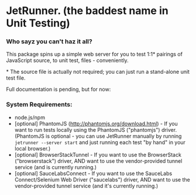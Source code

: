 JetRunner. (the baddest name in Unit Testing)
=============================================

### Who sayz you can't haz it all?

This package spins up a simple web server for you to test 1:1* pairings of JavaScript source, to unit test, files - conveniently.

\* The source file is actually not required; you can just run a stand-alone unit test file.

Full documentation is pending, but for now:

### System Requirements:
* node.js/npm
* [optional] PhantomJS (http://phantomjs.org/download.html) - If you want to run tests locally using the PhantomJS ("phantomjs") driver. (PhantomJS is optional - you can use JetRunner manually by running `jetrunner --server start` and just running each test "by hand" in your local browser.)
* [optional] BrowserStackTunnel - If you want to use the BrowserStack ("browserstack") driver, AND want to use the vendor-provided tunnel service (and is currently running.)
* [optional] SauceLabsConnect - If you want to use the SauceLabs Connect/Selenium Web Driver ("saucelabs") driver, AND want to use the vendor-provided tunnel service (and it's currently running.)
